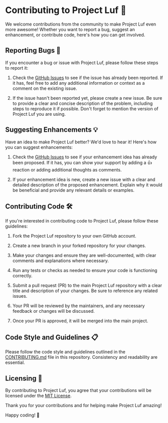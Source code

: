 # Contributing to Project Luf 🤖

We welcome contributions from the community to make Project Luf even more awesome! Whether you want to report a bug, suggest an enhancement, or contribute code, here's how you can get involved.

## Reporting Bugs 🐛

If you encounter a bug or issue with Project Luf, please follow these steps to report it:

1. Check the [GitHub Issues](https://github.com/WilardzySenpai/Project-Luf/issues) to see if the issue has already been reported. If it has, feel free to add any additional information or context as a comment on the existing issue.

2. If the issue hasn't been reported yet, please create a new issue. Be sure to provide a clear and concise description of the problem, including steps to reproduce it if possible. Don't forget to mention the version of Project Luf you are using.

## Suggesting Enhancements 💡

Have an idea to make Project Luf better? We'd love to hear it! Here's how you can suggest enhancements:

1. Check the [GitHub Issues](https://github.com/WilardzySenpai/Project-Luf/issues) to see if your enhancement idea has already been proposed. If it has, you can show your support by adding a 👍 reaction or adding additional thoughts as comments.

2. If your enhancement idea is new, create a new issue with a clear and detailed description of the proposed enhancement. Explain why it would be beneficial and provide any relevant details or examples.

## Contributing Code 🛠️

If you're interested in contributing code to Project Luf, please follow these guidelines:

1. Fork the Project Luf repository to your own GitHub account.

2. Create a new branch in your forked repository for your changes.

3. Make your changes and ensure they are well-documented, with clear comments and explanations where necessary.

4. Run any tests or checks as needed to ensure your code is functioning correctly.

5. Submit a pull request (PR) to the main Project Luf repository with a clear title and description of your changes. Be sure to reference any related issues.

6. Your PR will be reviewed by the maintainers, and any necessary feedback or changes will be discussed.

7. Once your PR is approved, it will be merged into the main project.

## Code Style and Guidelines 📋

Please follow the code style and guidelines outlined in the [CONTRIBUTING.md](CONTRIBUTING.md) file in this repository. Consistency and readability are essential.

## Licensing 📜

By contributing to Project Luf, you agree that your contributions will be licensed under the [MIT License](LICENSE).

Thank you for your contributions and for helping make Project Luf amazing!

Happy coding! 🚀
